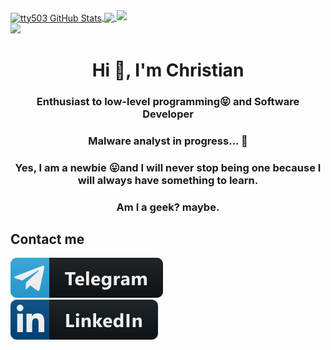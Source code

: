 <a href="https://tty503.github.io/">
  <img align="center" src="https://github-readme-stats.vercel.app/api?username=tty503&show_icons=true&line_height=33&count_private=true&theme=dark" alt="tty503 GitHub Stats" />
</a>

<a href="https://tty503.github.io/">
  <img align="center" src="https://github-readme-stats.vercel.app/api/top-langs/?username=tty503&&hide=cmake&langs_count=4&line_height=35&theme=dark" />
</a>

<a href="https://tty503.github.io/">
  <img src="https://github-readme-streak-stats.herokuapp.com/?user=tty503&theme=dark" />
</a>
<br/>
<a href="https://twitter.com/tty503">
  <img src="https://img.shields.io/twitter/follow/tty503?style=for-the-badge&logo=twitter&&labelColor=1f1f1f&color=5fffaf" />
</a>

<h1 align="center">Hi 👋, I'm Christian</h1>
<h3 align="center">Enthusiast to low-level programming😝 and Software Developer</h3> 
<h3 align="center">Malware analyst in progress... 🧐</h3> 
<h3 align="center">Yes, I am a newbie 😛and I will never stop being one because I will always have something to learn.</h3> 
<h3 align="center">Am I a geek? maybe.</h3> 


## Contact me
[![Telegram](https://raw.githubusercontent.com/MikeCodesDotNET/ColoredBadges/master/svg/social/telegram.svg)](https://t.me/tty503)  
[![LinkedIn](https://raw.githubusercontent.com/MikeCodesDotNET/ColoredBadges/master/svg/social/linkedin.svg)](https://www.linkedin.com/in/tty503)  
